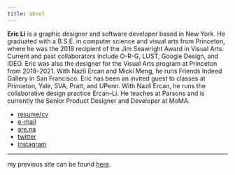 ```yaml
---
title: about
---
```

**Eric Li** is a graphic designer and software developer based in New York. He graduated with a B.S.E. in computer science and visual arts from Princeton, where he was the 2018 recipient of the Jim Seawright Award in Visual Arts. Current and past collaborators include O-R-G, LUST, Google Design, and IDEO. Eric was also the designer for the Visual Arts program at Princeton from 2018–2021. With Nazli Ercan and Micki Meng, he runs Friends Indeed Gallery in San Francisco. Eric has been an invited guest to classes at Princeton, Yale, SVA, Pratt, and UPenn. With Nazli Ercan, he runs the collaborative design practice Ercan–Li. He teaches at Parsons and is currently the Senior Product Designer and Developer at MoMA.

- [resume/cv](resume.pdf)
- [e-mail](mailto:ericyoungli@gmail.com)
- [are.na](https://www.are.na/eric-li)
- [twitter](https://twitter.com/eli8527)
- [instagram](https://www.instagram.com/eli8527/)

<hr>

my previous site can be found [here](https://archive.eric.young.li/).